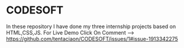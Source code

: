 # CODESOFT
In these repository I have done my three internship projects based on HTML,CSS,JS.
For Live Demo Click On Comment --> https://github.com/tentaciaon/CODESOFT/issues/1#issue-1913342275
